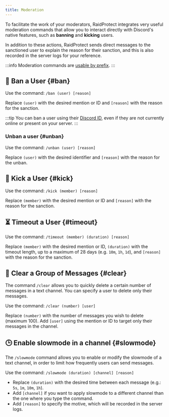 ```yaml
---
title: Moderation
---
```


To facilitate the work of your moderators, RaidProtect integrates very useful moderation commands that allow you to interact directly with Discord's native features, such as **banning** and **kicking** users.

In addition to these actions, RaidProtect sends direct messages to the sanctioned user to explain the reason for their sanction, and this is also recorded in the server logs for your reference.

:::info
Moderation commands are [usable by prefix](../guides/prefix.md).
:::

## 🔨 Ban a User {#ban}

Use the command: ```/ban (user) [reason]```

Replace `(user)` with the desired mention or ID and `[reason]` with the reason for the sanction.

:::tip
You can ban a user using their [Discord ID](https://dfr.gg/wiki/interface/mode-developpeur), even if they are not currently online or present on your server.
:::

### Unban a user {#unban}

Use the command: ```/unban (user) [reason]```

Replace `(user)` with the desired identifier and `[reason]` with the reason for the unban.

## 👢 Kick a User {#kick}

Use the command: ```/kick (member) [reason]```

Replace `(member)` with the desired mention or ID and `[reason]` with the reason for the sanction.

## ⏳ Timeout a User {#timeout}

Use the command: ```/timeout (member) (duration) [reason]```

Replace `(member)` with the desired mention or ID, `(duration)` with the timeout length, up to a maximum of 28 days (e.g. `10m`, `1h`, `1d`), and `[reason]` with the reason for the sanction.

## 🧹 Clear a Group of Messages {#clear}

The command `/clear` allows you to quickly delete a certain number of messages in a text channel. You can specify a user to delete only their messages.

Use the command: ```/clear (number) [user]```

Replace `(number)` with the number of messages you wish to delete (maximum 100). Add `[user]` using the mention or ID to target only their messages in the channel.

## 🕒 Enable slowmode in a channel {#slowmode}

The `/slowmode` command allows you to enable or modify the slowmode of a text channel, in order to limit how frequently users can send messages.

Use the command: ```/slowmode (duration) [channel] [reason]```

- Replace `(duration)` with the desired time between each message (e.g.: `5s`, `1m`, `10m`, `1h`).
- Add `[channel]` if you want to apply slowmode to a different channel than the one where you type the command.
- Add `[reason]` to specify the motive, which will be recorded in the server logs.